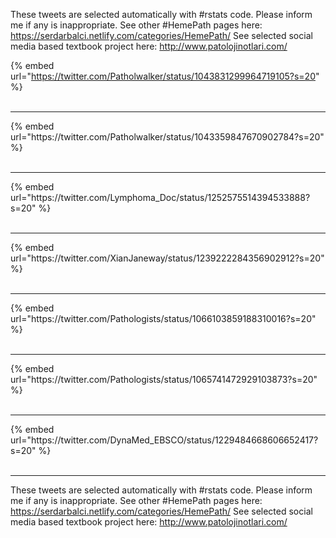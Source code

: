 

These tweets are selected automatically with #rstats code. Please inform me if any is inappropriate.
See other #HemePath pages here: https://serdarbalci.netlify.com/categories/HemePath/ 
See selected social media based textbook project here: http://www.patolojinotlari.com/

{% embed url="https://twitter.com/Patholwalker/status/1043831299964719105?s=20" %}<br>
<br>
<hr>
{% embed url="https://twitter.com/Patholwalker/status/1043359847670902784?s=20" %}<br>
<br>
<hr>
{% embed url="https://twitter.com/Lymphoma_Doc/status/1252575514394533888?s=20" %}<br>
<br>
<hr>
{% embed url="https://twitter.com/XianJaneway/status/1239222284356902912?s=20" %}<br>
<br>
<hr>
{% embed url="https://twitter.com/Pathologists/status/1066103859188310016?s=20" %}<br>
<br>
<hr>
{% embed url="https://twitter.com/Pathologists/status/1065741472929103873?s=20" %}<br>
<br>
<hr>
{% embed url="https://twitter.com/DynaMed_EBSCO/status/1229484668606652417?s=20" %}<br>
<br>
<hr>


These tweets are selected automatically with #rstats code. Please inform me if any is inappropriate.
See other #HemePath pages here: https://serdarbalci.netlify.com/categories/HemePath/ 
See selected social media based textbook project here: http://www.patolojinotlari.com/
